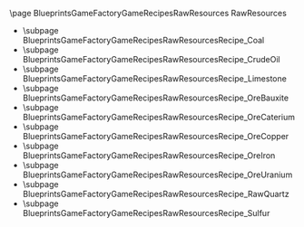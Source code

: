 \page BlueprintsGameFactoryGameRecipesRawResources RawResources
- \subpage BlueprintsGameFactoryGameRecipesRawResourcesRecipe_Coal
- \subpage BlueprintsGameFactoryGameRecipesRawResourcesRecipe_CrudeOil
- \subpage BlueprintsGameFactoryGameRecipesRawResourcesRecipe_Limestone
- \subpage BlueprintsGameFactoryGameRecipesRawResourcesRecipe_OreBauxite
- \subpage BlueprintsGameFactoryGameRecipesRawResourcesRecipe_OreCaterium
- \subpage BlueprintsGameFactoryGameRecipesRawResourcesRecipe_OreCopper
- \subpage BlueprintsGameFactoryGameRecipesRawResourcesRecipe_OreIron
- \subpage BlueprintsGameFactoryGameRecipesRawResourcesRecipe_OreUranium
- \subpage BlueprintsGameFactoryGameRecipesRawResourcesRecipe_RawQuartz
- \subpage BlueprintsGameFactoryGameRecipesRawResourcesRecipe_Sulfur
